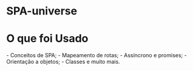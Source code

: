 # SPA-universe
<h1>O que foi Usado</h1>
- Conceitos de SPA;
- Mapeamento de rotas;
- Assíncrono e promises;
- Orientação a objetos;
- Classes e muito mais.
